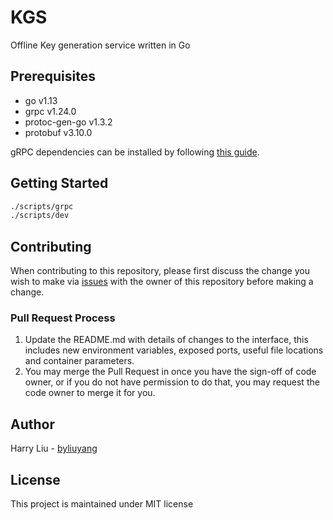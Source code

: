 # KGS
Offline Key generation service written in Go

## Prerequisites
- go v1.13
- grpc v1.24.0
- protoc-gen-go v1.3.2
- protobuf v3.10.0

gRPC dependencies can be installed by following [this guide](https://grpc.io/docs/quickstart/go/).

## Getting Started
```bash
./scripts/grpc
./scripts/dev
```

## Contributing
When contributing to this repository, please first discuss the change you wish to make via 
[issues](https://github.com/byliuyang/kgs/issues) with the owner of this repository before making a change.

### Pull Request Process
1. Update the README.md with details of changes to the interface, this includes new environment 
   variables, exposed ports, useful file locations and container parameters.
2. You may merge the Pull Request in once you have the sign-off of code owner, or if you 
   do not have permission to do that, you may request the code owner to merge it for you.

## Author
Harry Liu - [byliuyang](https://github.com/byliuyang)

## License
This project is maintained under MIT license
